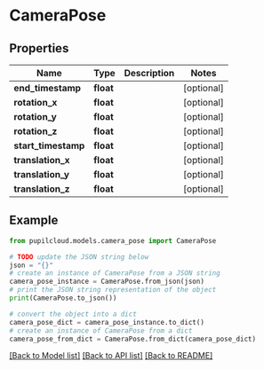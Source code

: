 # CameraPose


## Properties

Name | Type | Description | Notes
------------ | ------------- | ------------- | -------------
**end_timestamp** | **float** |  | [optional] 
**rotation_x** | **float** |  | [optional] 
**rotation_y** | **float** |  | [optional] 
**rotation_z** | **float** |  | [optional] 
**start_timestamp** | **float** |  | [optional] 
**translation_x** | **float** |  | [optional] 
**translation_y** | **float** |  | [optional] 
**translation_z** | **float** |  | [optional] 

## Example

```python
from pupilcloud.models.camera_pose import CameraPose

# TODO update the JSON string below
json = "{}"
# create an instance of CameraPose from a JSON string
camera_pose_instance = CameraPose.from_json(json)
# print the JSON string representation of the object
print(CameraPose.to_json())

# convert the object into a dict
camera_pose_dict = camera_pose_instance.to_dict()
# create an instance of CameraPose from a dict
camera_pose_from_dict = CameraPose.from_dict(camera_pose_dict)
```
[[Back to Model list]](../README.md#documentation-for-models) [[Back to API list]](../README.md#documentation-for-api-endpoints) [[Back to README]](../README.md)


